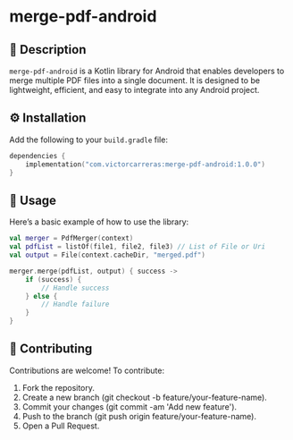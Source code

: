 # merge-pdf-android

## 📄 Description

`merge-pdf-android` is a Kotlin library for Android that enables developers to merge multiple PDF files into a single document. It is designed to be lightweight, efficient, and easy to integrate into any Android project.

## ⚙️ Installation

Add the following to your `build.gradle` file:

```kotlin
dependencies {
    implementation("com.victorcarreras:merge-pdf-android:1.0.0")
}
```

## 🚀 Usage

Here’s a basic example of how to use the library:

```kotlin
val merger = PdfMerger(context)
val pdfList = listOf(file1, file2, file3) // List of File or Uri
val output = File(context.cacheDir, "merged.pdf")

merger.merge(pdfList, output) { success ->
    if (success) {
        // Handle success
    } else {
        // Handle failure
    }
}
```

## 🤝 Contributing
Contributions are welcome! To contribute:

1. Fork the repository.
2. Create a new branch (git checkout -b feature/your-feature-name).
3. Commit your changes (git commit -am 'Add new feature').
4. Push to the branch (git push origin feature/your-feature-name).
5. Open a Pull Request.